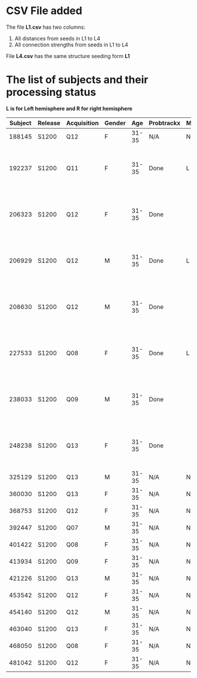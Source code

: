# CSV File added

The file **L1.csv** has two columns:

1. All distances from seeds in L1 to L4  
2. All connection strengths from seeds in L1 to L4  

File **L4.csv** has the same structure seeding form __L1__


# The list of subjects and their processing status

**L is for Left hemisphere and R for right hemisphere**  

| Subject | Release | Acquisition | Gender | Age | Probtrackx | MANIA | Note |  
| ------ | ------ | ------ | ------ | ------ | ------ | ------ | ------ |  
| 188145	|S1200	|Q12|	F |	31-35 |  N/A | N/A | N/A |  
| 192237	|S1200	|Q11|	F |	31-35 | Done | L Done | re-run for traget ROI 180 |  
| 206323	|S1200	|Q12|	F |	31-35 | Done || re-run for traget ROI 180 |  
| 206929	|S1200	|Q12|	M |	31-35 | Done | L Done | re-run for traget ROI 180 |  
| 208630	|S1200	|Q12|	M |	31-35 | Done || re-run for traget ROI 180 |  
| 227533	|S1200	|Q08|	F |	31-35 | Done | L Done | re-run for traget ROI 180 |  
| 238033	|S1200	|Q09|	M |	31-35 | Done || re-run for traget ROI 180 |  
| 248238	|S1200	|Q13|	F |	31-35 | Done ||re-run for traget ROI 180 |  
| 325129	|S1200	|Q13|	M |	31-35 | N/A | N/A | N/A |  
| 360030	|S1200	|Q13|	F |	31-35 | N/A | N/A | N/A |  
| 368753	|S1200	|Q12|	F |	31-35 | N/A | N/A | N/A |  
| 392447	|S1200	|Q07|	M |	31-35 | N/A | N/A | N/A |  
| 401422	|S1200	|Q08|	F |	31-35 | N/A | N/A | N/A |   
| 413934	|S1200	|Q09|F | 31-35 | N/A | N/A | N/A |   
| 421226	|S1200	|Q13|	M |	31-35 | N/A | N/A | N/A |  
| 453542	|S1200	|Q12|	F |	31-35 | N/A | N/A | N/A |   
| 454140	|S1200	|Q12|	M |	31-35 | N/A | N/A | N/A |   
| 463040	|S1200	|Q13|	F |	31-35 | N/A | N/A | N/A |   
| 468050	|S1200	|Q08|	F |	31-35 | N/A | N/A | N/A |   
| 481042	|S1200	|Q12|	F |	31-35 | N/A | N/A | N/A |   
